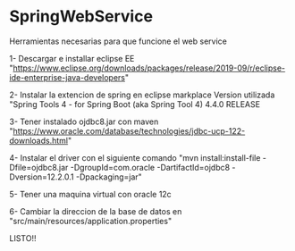 # SpringWebService
Herramientas necesarias para que funcione el web service

1- Descargar e installar eclipse EE "https://www.eclipse.org/downloads/packages/release/2019-09/r/eclipse-ide-enterprise-java-developers"

2- Instalar la extencion de spring en eclipse markplace Version utilizada "Spring Tools 4 - for Spring Boot (aka Spring Tool 4) 4.4.0 RELEASE

3- Tener instalado ojdbc8.jar con maven "https://www.oracle.com/database/technologies/jdbc-ucp-122-downloads.html"

4- Instalar el driver con el siguiente comando "mvn install:install-file -Dfile=ojdbc8.jar -DgroupId=com.oracle -DartifactId=ojdbc8 -Dversion=12.2.0.1 -Dpackaging=jar"

5- Tener una maquina virtual con oracle 12c

6- Cambiar la direccion de la base de datos en "src/main/resources/application.properties"



LISTO!!
